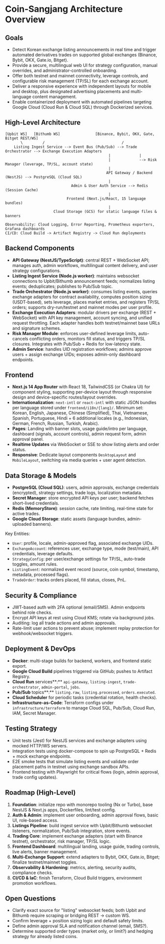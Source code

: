 # Coin-Sangjang Architecture Overview

## Goals
- Detect Korean exchange listing announcements in real time and trigger automated derivatives trades on supported global exchanges (Binance, Bybit, OKX, Gate.io, Bitget).
- Provide a secure, multilingual web UI for strategy configuration, manual overrides, and administrator-controlled onboarding.
- Offer both testnet and mainnet connectivity, leverage controls, and configurable risk management (TP/SL) for each exchange account.
- Deliver a responsive experience with independent layouts for mobile and desktop, plus designated advertising placements and multi-language content management.
- Enable containerized deployment with automated pipelines targeting Google Cloud (Cloud Run & Cloud SQL) through Dockerized services.

## High-Level Architecture
```
[Upbit WS]   [Bithumb WS]                [Binance, Bybit, OKX, Gate, Bitget REST/WS]
       \         /                                   /
    Listing Ingest Service --> Event Bus (Pub/Sub) --> Trade Orchestrator --> Exchange Execution Adapters
                                               |             |
                                               |             --> Risk Manager (leverage, TP/SL, account state)
                                               |
                                              API Gateway / Backend (NestJS) --> PostgreSQL (Cloud SQL)
                                               |
                              Admin & User Auth Service --> Redis (Session Cache)
                                               |
                            Frontend (Next.js/React, 15 language bundles)
                                               |
                      Cloud Storage (GCS) for static language files & banners

Observability: Cloud Logging, Error Reporting, Prometheus exporters, Grafana dashboards
CI/CD: Cloud Build -> Artifact Registry -> Cloud Run deployments
```

## Backend Components
- **API Gateway (NestJS/TypeScript)**: central REST + WebSocket API; manages auth, admin workflows, multilingual content delivery, and user strategy configurations.
- **Listing Ingest Service (Node.js worker)**: maintains websocket connections to Upbit/Bithumb announcement feeds; normalizes listing events; deduplicates; publishes to Pub/Sub topic.
- **Trade Orchestrator (Node.js worker)**: consumes listing events, queries exchange adapters for contract availability, computes position sizing (USDT-based), sets leverage, places market entries, and registers TP/SL orders; supports dry-run/testnet and mainnet modes per user profile.
- **Exchange Execution Adapters**: modular drivers per exchange (REST + WebSocket) with API key management, account syncing, and unified request throttling. Each adapter handles both testnet/mainnet base URLs and signature schemes.
- **Risk Manager Module**: enforces user-defined leverage limits, auto-cancels conflicting orders, monitors fill status, and triggers TP/SL closures. Integrates with Pub/Sub + Redis for low-latency state.
- **Admin Service**: handles UID registration workflows; admins approve users + assign exchange UIDs; exposes admin-only dashboard endpoints.

## Frontend
- **Next.js 14 App Router** with React 18, TailwindCSS (or Chakra UI) for component styling, supporting per-device layout through responsive design and device-specific routes/layout overrides.
- **Internationalization**: `next-intl` or `react-intl` with static JSON bundles per language stored under `frontend/i18n/{lang}/`. Minimum set: Korean, English, Japanese, Chinese (Simplified), Thai, Vietnamese, Spanish, Portuguese, Hindi + 6 additional locales (e.g., Indonesian, German, French, Russian, Turkish, Arabic).
- **Pages**: Landing with banner slots, usage guide/intro per language, dashboard (signals, account controls), admin request form, admin approval panel.
- **Realtime Updates** via WebSocket or SSE to show listing alerts and order status.
- **Responsive**: Dedicate layout components `DesktopLayout` and `MobileLayout`, switching via media queries + user agent detection.

## Data Storage & Models
- **PostgreSQL (Cloud SQL)**: users, admin approvals, exchange credentials (encrypted), strategy settings, trade logs, localization metadata.
- **Secret Manager**: store encrypted API keys per user; backend fetches short-lived credentials.
- **Redis (MemoryStore)**: session cache, rate limiting, real-time state for active trades.
- **Google Cloud Storage**: static assets (language bundles, admin-uploaded banners).

Key Entities:
- `User`: profile, locale, admin-approved flag, associated exchange UIDs.
- `ExchangeAccount`: references user, exchange type, mode (test/main), API credentials, leverage defaults.
- `StrategyConfig`: per user/exchange settings for TP/SL, auto-trade toggles, amount rules.
- `ListingEvent`: normalized event record (source, coin symbol, timestamp, metadata, processed flags).
- `TradeOrder`: tracks orders placed, fill status, closes, PnL.

## Security & Compliance
- JWT-based auth with 2FA optional (email/SMS). Admin endpoints behind role checks.
- Encrypt API keys at rest using Cloud KMS; rotate via background jobs.
- Auditing: log all trade actions and admin approvals.
- Rate-limit user actions to prevent abuse; implement replay protection for webhook/websocket triggers.

## Deployment & DevOps
- **Docker**: multi-stage builds for backend, workers, and frontend static export.
- **Google Cloud Build** pipelines triggered via GitHub; pushes to Artifact Registry.
- **Cloud Run** services**:** `api-gateway`, `listing-ingest`, `trade-orchestrator`, `admin-portal`, `jobs`.
- **Pub/Sub** topics**:** `listing.raw`, `listing.processed`, `orders.executed`.
- **Cloud Scheduler** for periodic tasks (credential rotation, health checks).
- **Infrastructure-as-Code**: Terraform configs under `infrastructure/terraform` to manage Cloud SQL, Pub/Sub, Cloud Run, IAM, Secret Manager.

## Testing Strategy
- Unit tests (Jest) for NestJS services and exchange adapters using mocked HTTP/WS servers.
- Integration tests using docker-compose to spin up PostgreSQL + Redis + mock exchange endpoints.
- E2E smoke tests that simulate listing events and validate order placement paths in testnet using exchange sandbox APIs.
- Frontend testing with Playwright for critical flows (login, admin approval, trade config updates).

## Roadmap (High-Level)
1. **Foundation**: initialize repo with monorepo tooling (Nx or Turbo), base NestJS & Next.js apps, Dockerfiles, lint/test config.
2. **Auth & Admin**: implement user onboarding, admin approval flows, basic UI, role-based access.
3. **Listings Pipeline**: build ingest service with Upbit/Bithumb websocket listeners, normalization, Pub/Sub integration, store events.
4. **Trading Core**: implement exchange adapters (start with Binance testnet), orchestrator, risk manager, TP/SL logic.
5. **Frontend Dashboard**: multilingual landing, usage guide, trading controls, live alerts, banner management.
6. **Multi-Exchange Support**: extend adapters to Bybit, OKX, Gate.io, Bitget; finalize testnet/mainnet toggles.
7. **Observability & Hardening**: metrics, alerting, security audits, compliance checks.
8. **CI/CD & IaC**: finish Terraform, Cloud Build triggers, environment promotion workflows.

## Open Questions
- Clarify exact source for "listing" websocket feeds; both Upbit and Bithumb require scraping or bridging REST -> custom WS.
- Confirm leverage + position sizing logic and default safety limits.
- Define admin approval SLA and notification channel (email, SMS?).
- Determine supported order types (market only, or limit?) and hedging strategy for already listed coins.

